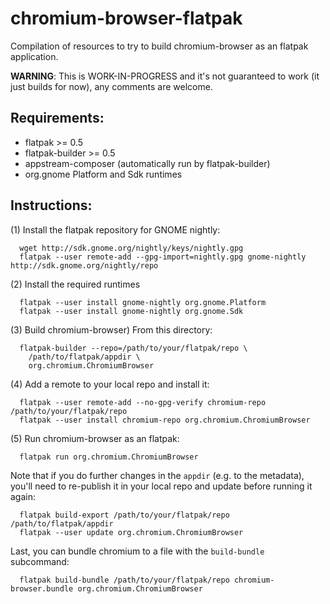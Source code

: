 chromium-browser-flatpak
========================

Compilation of resources to try to build chromium-browser as an flatpak application.

**WARNING**: This is WORK-IN-PROGRESS and it's not guaranteed to work (it just builds for now), any comments are welcome.

Requirements:
------------

  * flatpak >= 0.5
  * flatpak-builder >= 0.5
  * appstream-composer (automatically run by flatpak-builder)
  * org.gnome Platform and Sdk runtimes

Instructions:
-------------

(1) Install the flatpak repository for GNOME nightly:
```
  wget http://sdk.gnome.org/nightly/keys/nightly.gpg
  flatpak --user remote-add --gpg-import=nightly.gpg gnome-nightly http://sdk.gnome.org/nightly/repo
```
(2) Install the required runtimes
```
  flatpak --user install gnome-nightly org.gnome.Platform
  flatpak --user install gnome-nightly org.gnome.Sdk
```
(3) Build chromium-browser) From this directory:
```
  flatpak-builder --repo=/path/to/your/flatpak/repo \
    /path/to/flatpak/appdir \
    org.chromium.ChromiumBrowser
```
(4) Add a remote to your local repo and install it:
```
  flatpak --user remote-add --no-gpg-verify chromium-repo /path/to/your/flatpak/repo
  flatpak --user install chromium-repo org.chromium.ChromiumBrowser
```
(5) Run chromium-browser as an flatpak:
```
  flatpak run org.chromium.ChromiumBrowser
```

Note that if you do further changes in the `appdir` (e.g. to the metadata), you'll need to re-publish it in your local repo and update before running it again:
```
  flatpak build-export /path/to/your/flatpak/repo /path/to/flatpak/appdir
  flatpak --user update org.chromium.ChromiumBrowser
```

Last, you can bundle chromium to a file with the `build-bundle` subcommand:
```
  flatpak build-bundle /path/to/your/flatpak/repo chromium-browser.bundle org.chromium.ChromiumBrowser
```
